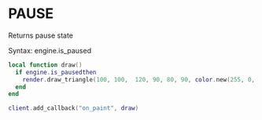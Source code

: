 # PAUSE

Returns pause state

Syntax:	engine.is_paused

```lua
local function draw()
  if engine.is_pausedthen
    render.draw_triangle(100, 100,  120, 90, 80, 90, color.new(255, 0, 0))
  end
end

client.add_callback("on_paint", draw)
```
